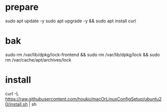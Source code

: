 # prepare
sudo apt update -y
sudo apt upgrade -y && sudo apt install curl

# bak
sudo rm /var/lib/dpkg/lock-frontend && sudo rm /var/lib/dpkg/lock && sudo rm /var/cache/apt/archives/lock

# install 
curl -L https://raw.githubusercontent.com/houko/macOrLinuxConfigSetup/ubuntu20/install.sh | sh